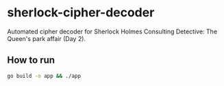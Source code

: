 # sherlock-cipher-decoder

Automated cipher decoder for Sherlock Holmes Consulting Detective: The Queen's park affair (Day 2).

## How to run

```sh
go build -o app && ./app
```